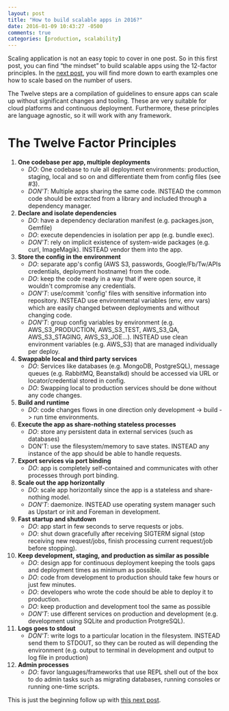 ```yaml
---
layout: post
title: "How to build scalable apps in 2016?"
date: 2016-01-09 10:43:27 -0500
comments: true
categories: [production, scalability]
---
```

Scaling application is not an easy topic to cover in one post. So in this first post, you can find “the mindset” to build scalable apps using the 12-factor principles. In the [next post](/blog/2016/03/23/how-to-scale-a-nodejs-app-based-on-number-of-users/), you will find more down to earth examples one how to scale based on the number of users.

The Twelve steps are a compilation of guidelines to ensure apps can scale up without significant changes and tooling. These are very suitable for cloud platforms and continuous deployment. Furthermore, these principles are language agnostic, so it will work with any framework.

<!-- More -->

# The Twelve Factor Principles

1. **One codebase per app, multiple deployments**
    * *DO*: One codebase to rule all deployment environments: production, staging, local and so on and differentiate them from config files (see #3).
    * *DON'T*: Multiple apps sharing the same code. INSTEAD the common code should be extracted from a library and included through a dependency manager.
2. **Declare and isolate dependencies**
    * *DO*: have a dependency declaration manifest (e.g. packages.json, Gemfile)
    * *DO*: execute dependencies in isolation per app (e.g. bundle exec).
    * *DON'T*: rely on implicit existence of system-wide packages (e.g. curl, ImageMagik). INSTEAD vendor them into the app.
3. **Store the config in the environment**
    * *DO*: separate app's config (AWS S3, passwords, Google/Fb/Tw/APIs credentials, deployment hostname) from the code.
    * *DO*: keep the code ready in a way that if were open source, it wouldn't compromise any credentials.
    * *DON'T*: use/commit 'config' files with sensitive information into repository. INSTEAD use environmental variables (env, env vars) which are easily changed between deployments and without changing code.
    * *DON'T*: group config variables by environment (e.g. AWS_S3_PRODUCTION, AWS_S3_TEST, AWS_S3_QA, AWS_S3_STAGING, AWS_S3_JOE...). INSTEAD use clean environment variables (e.g. AWS_S3) that are managed individually per deploy.
4. **Swappable local and third party services**
    * *DO*: Services like databases (e.g. MongoDB, PostgreSQL), message queues (e.g. RabbitMQ, Beanstalkd) should be accessed via URL or locator/credential stored in config.
    * *DO*: Swapping local to production services should be done without any code changes.
5. **Build and runtime**
    * *DO*: code changes flows in one direction only development -> build -> run time environments.
6. **Execute the app as share-nothing stateless processes**
    * *DO*: store any persistent data in external services (such as databases)
    * DON'T: use the filesystem/memory to save states. INSTEAD any instance of the app should be able to handle requests.
7. **Export services via port binding**
    * *DO*: app is completely self-contained and communicates with other processes through port binding.
8. **Scale out the app horizontally**
    * *DO*: scale app horizontally since the app is a stateless and share-nothing model.
    * *DON'T*: daemonize. INSTEAD use operating system manager such as Upstart or init and Foreman in development.
9. **Fast startup and shutdown**
    * *DO*: app start in few seconds to serve requests or jobs.
    * *DO*: shut down gracefully after receiving SIGTERM signal  (stop receiving new request/jobs, finish processing current request/job before stopping).
10. **Keep development, staging, and production as similar as possible**
    * *DO*: design app for continuous deployment keeping the tools gaps and deployment times as minimum as possible.
    * *DO*: code from development to production should take few hours or just few minutes.
    * *DO*: developers who wrote the code should be able to deploy it to production.
    * *DO*: keep production and development tool the same as possible
    * *DON'T*: use different services on production and development (e.g. development using SQLite and production ProtgreSQL).
11. **Logs goes to stdout**
    * *DON'T*: write logs to a particular location in the filesystem. INSTEAD send them to STDOUT, so they can be routed as will depending the environment (e.g. output to terminal in development and output to log file in production)
12. **Admin processes**
    * *DO*: favor languages/frameworks that use REPL shell out of the box to do admin tasks such as migrating databases, running consoles or running one-time scripts.


This is just the beginning follow up with [this next post](/blog/2016/03/23/how-to-scale-a-nodejs-app-based-on-number-of-users/).
